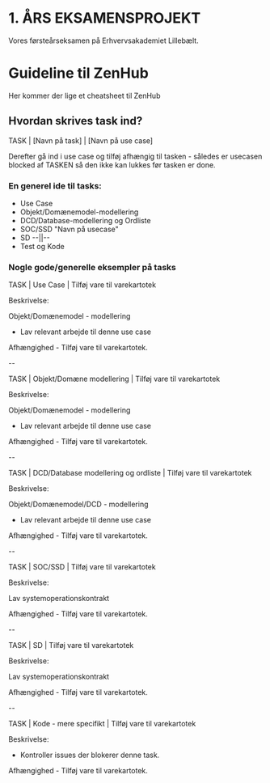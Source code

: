 # 1. ÅRS EKSAMENSPROJEKT
Vores førsteårseksamen på Erhvervsakademiet Lillebælt. 

# Guideline til ZenHub

Her kommer der lige et cheatsheet til ZenHub

## Hvordan skrives task ind?

TASK | [Navn på task] | [Navn på use case]

Derefter gå ind i use case og tilføj afhængig til tasken - således er usecasen blocked af TASKEN så den ikke kan lukkes før tasken er done.

### En generel ide til tasks:

- Use Case
- Objekt/Domænemodel-modellering
- DCD/Database-modellering og Ordliste
- SOC/SSD "Navn på usecase"
- SD --||--
- Test og Kode

### Nogle gode/generelle eksempler på tasks

TASK | Use Case | Tilføj vare til varekartotek 

Beskrivelse:

Objekt/Domænemodel - modellering

- Lav relevant arbejde til denne use case

Afhængighed - Tilføj vare til varekartotek.

--

TASK | Objekt/Domæne modellering | Tilføj vare til varekartotek

Beskrivelse:

Objekt/Domænemodel - modellering

- Lav relevant arbejde til denne use case

Afhængighed - Tilføj vare til varekartotek.

--

TASK | DCD/Database modellering og ordliste | Tilføj vare til varekartotek

Beskrivelse:

Objekt/Domænemodel/DCD - modellering

- Lav relevant arbejde til denne use case

Afhængighed - Tilføj vare til varekartotek.

--

TASK | SOC/SSD | Tilføj vare til varekartotek

Beskrivelse:

Lav systemoperationskontrakt 

Afhængighed - Tilføj vare til varekartotek.


--

TASK | SD | Tilføj vare til varekartotek

Beskrivelse:

Lav systemoperationskontrakt 

Afhængighed - Tilføj vare til varekartotek.

--

TASK | Kode - mere specifikt | Tilføj vare til varekartotek

Beskrivelse:

- Kontroller issues der blokerer denne task.

Afhængighed - Tilføj vare til varekartotek.
